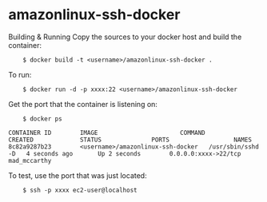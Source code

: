 # amazonlinux-ssh-docker

Building & Running
Copy the sources to your docker host and build the container:

		$ docker build -t <username>/amazonlinux-ssh-docker .

To run:

		$ docker run -d -p xxxx:22 <username>/amazonlinux-ssh-docker
  
Get the port that the container is listening on:

		$ docker ps
```
CONTAINER ID        IMAGE                 		COMMAND             CREATED             STATUS              PORTS                  NAMES
8c82a9287b23        <username>/amazonlinux-ssh-docker   /usr/sbin/sshd -D   4 seconds ago       Up 2 seconds        0.0.0.0:xxxx->22/tcp   mad_mccarthy        
```

To test, use the port that was just located:

		$ ssh -p xxxx ec2-user@localhost
